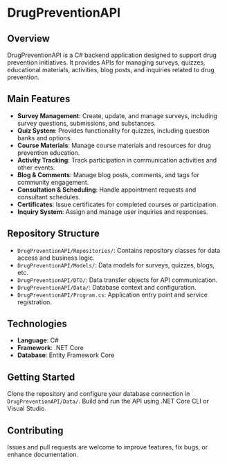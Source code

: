 # DrugPreventionAPI

## Overview

DrugPreventionAPI is a C# backend application designed to support drug prevention initiatives. It provides APIs for managing surveys, quizzes, educational materials, activities, blog posts, and inquiries related to drug prevention.

## Main Features

- **Survey Management**: Create, update, and manage surveys, including survey questions, submissions, and substances.
- **Quiz System**: Provides functionality for quizzes, including question banks and options.
- **Course Materials**: Manage course materials and resources for drug prevention education.
- **Activity Tracking**: Track participation in communication activities and other events.
- **Blog & Comments**: Manage blog posts, comments, and tags for community engagement.
- **Consultation & Scheduling**: Handle appointment requests and consultant schedules.
- **Certificates**: Issue certificates for completed courses or participation.
- **Inquiry System**: Assign and manage user inquiries and responses.

## Repository Structure

- `DrugPreventionAPI/Repositories/`: Contains repository classes for data access and business logic.
- `DrugPreventionAPI/Models/`: Data models for surveys, quizzes, blogs, etc.
- `DrugPreventionAPI/DTO/`: Data transfer objects for API communication.
- `DrugPreventionAPI/Data/`: Database context and configuration.
- `DrugPreventionAPI/Program.cs`: Application entry point and service registration.

## Technologies

- **Language**: C#
- **Framework**: .NET Core
- **Database**: Entity Framework Core

## Getting Started

Clone the repository and configure your database connection in `DrugPreventionAPI/Data/`. Build and run the API using .NET Core CLI or Visual Studio.

## Contributing

Issues and pull requests are welcome to improve features, fix bugs, or enhance documentation.
